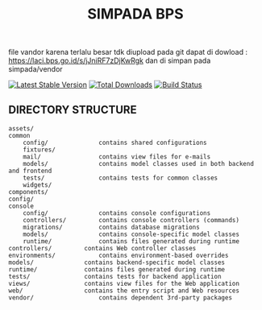 <p align="center">
    <h1 align="center">SIMPADA BPS</h1>
    <br>
</p>

file vandor karena terlalu besar tdk diupload pada git 
dapat di dowload : https://laci.bps.go.id/s/jJniRF7zDjKwRgk
dan di simpan pada simpada/vendor

[![Latest Stable Version](https://img.shields.io/packagist/v/yiisoft/yii2-app-advanced.svg)](https://packagist.org/packages/yiisoft/yii2-app-advanced)
[![Total Downloads](https://img.shields.io/packagist/dt/yiisoft/yii2-app-advanced.svg)](https://packagist.org/packages/yiisoft/yii2-app-advanced)
[![Build Status](https://travis-ci.org/yiisoft/yii2-app-advanced.svg?branch=master)](https://travis-ci.org/yiisoft/yii2-app-advanced)

DIRECTORY STRUCTURE
-------------------

```
assets/
common
    config/              contains shared configurations
    fixtures/
    mail/                contains view files for e-mails
    models/              contains model classes used in both backend and frontend
    tests/               contains tests for common classes    
    widgets/
components/
config/
console
    config/              contains console configurations
    controllers/         contains console controllers (commands)
    migrations/          contains database migrations
    models/              contains console-specific model classes
    runtime/             contains files generated during runtime
controllers/         contains Web controller classes
environments/            contains environment-based overrides
models/              contains backend-specific model classes
runtime/             contains files generated during runtime
tests/               contains tests for backend application    
views/               contains view files for the Web application
web/                 contains the entry script and Web resources
vendor/                  contains dependent 3rd-party packages
```
